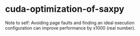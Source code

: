 # cuda-optimization-of-saxpy
Note to self: Avoiding page faults and finding an ideal execution configuration can improve performance by x1000 (real number).
